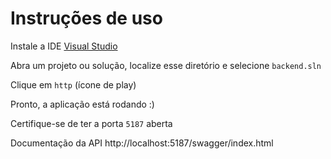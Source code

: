 # Instruções de uso
Instale a IDE [Visual Studio](https://visualstudio.microsoft.com/pt-br/downloads/)

Abra um projeto ou solução, localize esse diretório e selecione `backend.sln`

Clique em `http` (ícone de play)

Pronto, a aplicação está rodando :)

Certifique-se de ter a porta `5187` aberta

Documentação da API http://localhost:5187/swagger/index.html
